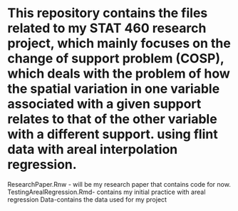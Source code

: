 # This repository contains the files related to my STAT 460 research project, which mainly focuses on the change of support problem (COSP), which deals with the problem of how the spatial variation in one variable associated with a given support relates to that of the other variable with a different support. using flint data with areal interpolation regression. 
ResearchPaper.Rnw - will be my research paper that contains code for now.
TestingArealRegression.Rmd- contains my initial practice with areal regression
Data-contains the data used for my project
